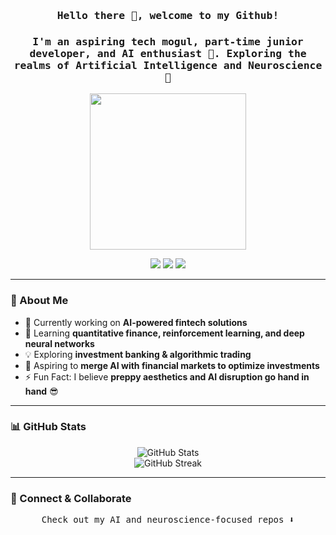 ### 

<h3 align="center"><samp> Hello there 👋, welcome to my Github! </samp></h3>

<h3 align="center"><samp>
I'm an aspiring tech mogul, part-time junior developer, and AI enthusiast 🤖.  
Exploring the realms of Artificial Intelligence and Neuroscience 🔬  
</samp></h3>

<p align="center">
  <a href="https://giphy.com/gifs/loop-space-laser-9fSlTJX91jWcvDvDsK">
    <img src="https://media.giphy.com/media/9fSlTJX91jWcvDvDsK/giphy.gif" width="250">
  </a>
</p>



<p align="center">
  <a href="https://dev.to/kalyanamdewri"><img src="https://img.icons8.com/windows/32/ffffff/dev.png"/></a>
  <a href="https://twitter.com/kalyanamdewri"><img src="https://img.icons8.com/material-outlined/32/ffffff/twitter.png"/></a>
  <a href="https://ko-fi.com/kalyanamdewri"><img src="https://img.icons8.com/pastel-glyph/32/ffffff/like--v1.png"/></a>
</p>

---

### 🚀 About Me

- 🔭 Currently working on **AI-powered fintech solutions**
- 🌱 Learning **quantitative finance, reinforcement learning, and deep neural networks**
- 💡 Exploring **investment banking & algorithmic trading**
- 🎯 Aspiring to **merge AI with financial markets to optimize investments**
- ⚡ Fun Fact: I believe **preppy aesthetics and AI disruption go hand in hand** 😎

---

### 📊 GitHub Stats

<p align="center">
  <img src="https://github-readme-stats.vercel.app/api?username=kalyanamdewri&show_icons=true&theme=dracula" alt="GitHub Stats">
  <br>
  <img src="https://github-readme-streak-stats.herokuapp.com/?user=kalyanamdewri&theme=dracula" alt="GitHub Streak">
</p>

---

### 🔗 Connect & Collaborate

<p align="center"><samp>
Check out my AI and neuroscience-focused repos ⬇️ 
</samp></p>
